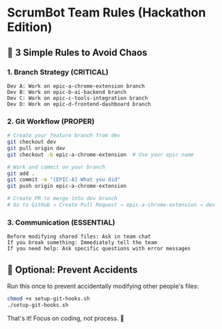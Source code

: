 # ScrumBot Team Rules (Hackathon Edition)

## 🚨 3 Simple Rules to Avoid Chaos

### 1. Branch Strategy (CRITICAL)
```
Dev A: Work on epic-a-chrome-extension branch
Dev B: Work on epic-b-ai-backend branch  
Dev C: Work on epic-c-tools-integration branch
Dev D: Work on epic-d-frontend-dashboard branch
```

### 2. Git Workflow (PROPER)
```bash
# Create your feature branch from dev
git checkout dev
git pull origin dev
git checkout -b epic-a-chrome-extension  # Use your epic name

# Work and commit on your branch
git add .
git commit -m "[EPIC-A] What you did"
git push origin epic-a-chrome-extension

# Create PR to merge into dev branch
# Go to GitHub → Create Pull Request → epic-a-chrome-extension → dev
```

### 3. Communication (ESSENTIAL)
```
Before modifying shared files: Ask in team chat
If you break something: Immediately tell the team
If you need help: Ask specific questions with error messages
```

## 🔧 Optional: Prevent Accidents
Run this once to prevent accidentally modifying other people's files:
```bash
chmod +x setup-git-hooks.sh
./setup-git-hooks.sh
```

That's it! Focus on coding, not process. 🚀